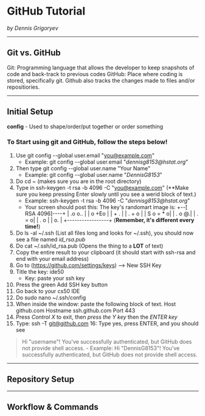 # GitHub Tutorial

_by Dennis Grigoryev_

---
## Git vs. GitHub
Git: Programming language that allows the developer to keep snapshots of code and back-track to previous codes
GitHub: Place where coding is stored, specifically git. Github also tracks the changes made to files and/or repositiories.

---
## Initial Setup
**config** - Used to shape/order/put together or order something
### To Start using git and GitHub, follow the steps below!
1. Use git config --global user.email "you@example.com"
    - Example: git config --global user.email "_dennisg8153@hstat.org_"
2. Then type git config --global user.name "Your Name"
    - Example: git config --global user.name "_DennisG8153_"
3. Do cd ~ (makes sure you are in the root directory)
4. Type in ssh-keygen -t rsa -b 4096 -C "you@example.com" (**Make sure you keep pressing Enter slowly until you see a werid block of text.)
    - Example: ssh-keygen -t rsa -b 4096 -C "_dennisg8153@hstat.org_"
    - Your screen should post this: The key's randomart image is:
+--[ RSA 4096]----+
|       .o o..    |
|       o +Eo     |
|        + .      |
|         . + o   |
|        S o = * o|
|           . o @.|
|            . = o|
|           . o   |
|            o.   |
+-----------------+ (**Remember, it's different every time!**)
5. Do ls -al ~/.ssh (List all files long and looks for ~/.ssh), you should now see a file named *id_rsa.pub*
6. Do cat ~/.ssh/id_rsa.pub (Opens the thing to a **LOT** of text)
7. Copy the entire result to your clipboard (it should start with ssh-rsa and end with your email address)
8. Go to (https://github.com/settings/keys) --> New SSH Key
9. Title the key: ide50
    - Key: paste your ssh key
10. Press the green Add SSH key button
11. Go back to your cs50 IDE
12. Do sudo nano ~/.ssh/config
13. When inside the window: paste the following block of text.
Host github.com
 Hostname ssh.github.com
 Port 443
14. Press _Control X_ to exit, then _press the Y key_ then the _ENTER key_
15. Type: ssh -T git@github.com
16: Type yes, press ENTER, and you should see
> Hi "username"! You've successfully authenticated, but GitHub does not provide shell access.
    - Example: Hi "DennisG8153"! You've successfully authenticated, but GitHub does not provide shell access.

---
## Repository Setup



---
## Workflow & Commands
